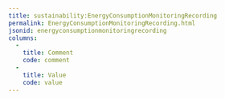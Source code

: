```yaml
---
title: sustainability:EnergyConsumptionMonitoringRecording
permalink: EnergyConsumptionMonitoringRecording.html
jsonid: energyconsumptionmonitoringrecording
columns:
  - 
    title: Comment
    code: comment
  - 
    title: Value
    code: value
---
```


